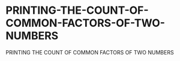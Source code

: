 # PRINTING-THE-COUNT-OF-COMMON-FACTORS-OF-TWO-NUMBERS
PRINTING THE COUNT OF COMMON FACTORS OF TWO NUMBERS
